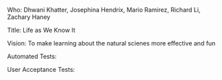 Who: Dhwani Khatter, Josephina Hendrix, Mario Ramirez, Richard Li, Zachary Haney

Title: Life as We Know It

Vision: To make learning about the natural scienes more effective and fun

Automated Tests:

User Acceptance Tests:



